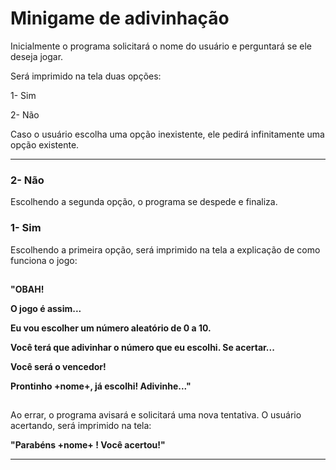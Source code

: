 # Minigame de adivinhação 



Inicialmente o programa solicitará o nome do usuário e perguntará se ele deseja jogar.

Será imprimido na tela duas opções:

1- Sim

2- Não

Caso o usuário escolha uma opção inexistente, ele pedirá infinitamente uma opção existente.

***

### 2- Não

Escolhendo a segunda opção, o programa se despede e finaliza.



### 1- Sim

Escolhendo a primeira opção, será imprimido na tela a explicação de como funciona o jogo:

##

**"OBAH!**

**O jogo é assim...**

**Eu vou escolher um número aleatório de 0 a 10.**

**Você terá que adivinhar o número que eu escolhi. Se acertar...**

**Você será o vencedor!**

**Prontinho +nome+, já escolhi! Adivinhe..."**

##


Ao errar, o programa avisará e solicitará uma nova tentativa. O usuário acertando, será imprimido na tela:


**"Parabéns +nome+ ! Você acertou!"**

***


